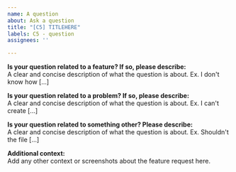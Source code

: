 ```yaml
---
name: A question
about: Ask a question
title: "[C5] TITLEHERE"
labels: C5 - question
assignees: ''

---
```


**Is your question related to a feature? If so, please describe:**  
A clear and concise description of what the question is about. Ex. I don't know how [...]

**Is your question related to a problem? If so, please describe:**  
A clear and concise description of what the question is about. Ex. I can't create [...]

**Is your question related to something other? Please describe:**  
A clear and concise description of what the question is about. Ex. Shouldn't the file [...]

**Additional context:**  
Add any other context or screenshots about the feature request here.
